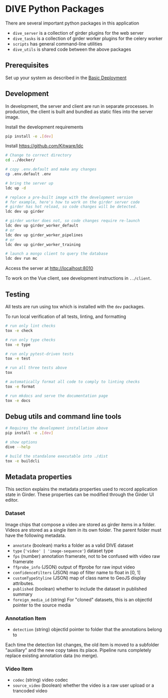 # DIVE Python Packages

There are several important python packages in this application

* `dive_server` is a collection of girder plugins for the web server
* `dive_tasks` is a collection of girder worker plugins for the celery worker
* `scripts` has general command-line utilities
* `dive_utils` is shared code between the above packages

## Prerequisites

Set up your system as described in the [Basic Deployment](https://kitware.github.io/dive/Deployment-Docker-Compose/)

## Development

In development, the server and client are run in separate processes.  In production, the client is built and bundled as static files into the server image.

Install the development requirements

```bash
pip install -e .[dev]
```

Install <https://github.com/Kitware/ldc>

```bash
# Change to correct directory
cd ../docker/

# copy .env.default and make any changes
cp .env.default .env

# bring the server up
ldc up -d

# replace a pre-built image with the development version
# for example, here's how to work on the girder server code
# girder has hot reload, so code changes will be detected.
ldc dev up girder

# girder worker does not, so code changes require re-launch
ldc dev up girder_worker_default
# or
ldc dev up girder_worker_pipelines
# or
ldc dev up girder_worker_training

# launch a mongo client to query the database
ldc dev run mc
```

Access the server at <http://localhost:8010>

To work on the Vue client, see development instructions in `../client`.

## Testing

All tests are run using tox which is installed with the `dev` packages.

To run local verification of all tests, linting, and formatting

```bash
# run only lint checks
tox -e check

# run only type checks
tox -e type

# run only pytest-driven tests
tox -e test

# run all three tests above
tox

# automatically format all code to comply to linting checks
tox -e format

# run mkdocs and serve the documentation page
tox -e docs
```

## Debug utils and command line tools

``` bash
# Requires the development installation above
pip install -e .[dev]

# show options
dive --help

# build the standalone executable into ./dist
tox -e buildcli
```

## Metadata properties

This section explains the metadata properties used to record application state in Girder.  These properties can be modified through the Girder UI editor.

### Dataset

Image chips that compose a video are stored as girder items in a folder.  Videos are stored as a single item in its own folder.  The parent folder must have the following metadata.

* `annotate` (boolean) marks a folder as a valid DIVE dataset
* `type` (`'video' | 'image-sequence'`) dataset type
* `fps` (number) annotation framerate, not to be confused with video raw framerate
* `ffprobe_info` (JSON) output of ffprobe for raw input video
* `confidenceFilters` (JSON) map of filter name to float in [0, 1]
* `customTypeStyline` (JSON) map of class name to GeoJS display attributes.
* `published` (boolean) whether to include the dataset in published summary
* `foreign_media_id` (string) For "cloned" datasets, this is an objectId pointer to the source media

### Annotation Item

* `detection` (string) objectId pointer to folder that the annotations belong to

Each time the detection list changes, the old item is moved to a subfolder "auxiliary" and the new copy takes its place.  Pipeline runs completely replace existing annotation data (no merge).

### Video Item

* `codec` (string) video codec
* `source_video` (boolean) whether the video is a raw user upload or a trancoded video
